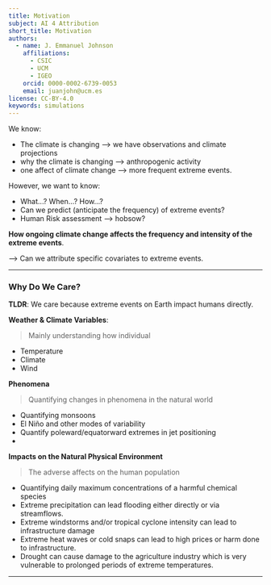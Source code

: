 ```yaml
---
title: Motivation
subject: AI 4 Attribution
short_title: Motivation
authors:
  - name: J. Emmanuel Johnson
    affiliations:
      - CSIC
      - UCM
      - IGEO
    orcid: 0000-0002-6739-0053
    email: juanjohn@ucm.es
license: CC-BY-4.0
keywords: simulations
---
```


We know:
- The climate is changing --> we have observations and climate projections
- why the climate is changing --> anthropogenic activity
- one affect of climate change --> more frequent extreme events.

However, we want to know:
- What...? When...? How...?
- Can we predict (anticipate the frequency) of extreme events?
- Human Risk assessment --> hobsow?

**How ongoing climate change affects the frequency and intensity of the extreme events**.

--> Can we attribute specific covariates to extreme events.


***

### Why Do We Care?

**TLDR**: We care because extreme events on Earth impact humans directly.

**Weather & Climate Variables**:

> Mainly understanding how individual

- Temperature
- Climate
- Wind


**Phenomena**

> Quantifying changes in phenomena in the natural world

- Quantifying monsoons
- El Niño and other modes of variability
- Quantify poleward/equatorward extremes in jet positioning
- 

**Impacts on the Natural Physical Environment**

> The adverse affects on the human population

- Quantifying daily maximum concentrations of a harmful chemical species
- Extreme precipitation can lead flooding either directly or via streamflows.
- Extreme windstorms and/or tropical cyclone intensity can lead to infrastructure damage
- Extreme heat waves or cold snaps can lead to high prices or harm done to infrastructure. 
- Drought can cause damage to the agriculture industry which is very vulnerable to prolonged periods of extreme temperatures.

***

